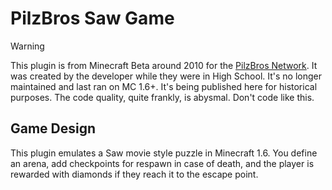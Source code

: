 # PilzBros Saw Game 

> [!WARNING]
> This plugin is from Minecraft Beta around 2010 for the [PilzBros Network](https://pilzbros.com). It was created by the developer while they were in High School. It's no longer maintained and last ran on MC 1.6+. It's being published here for historical purposes. The code quality, quite frankly, is abysmal. Don't code like this.

## Game Design
This plugin emulates a Saw movie style puzzle in Minecraft 1.6. You define an arena, add checkpoints for respawn in case of death, and the player is rewarded with diamonds if they reach it to the escape point.
